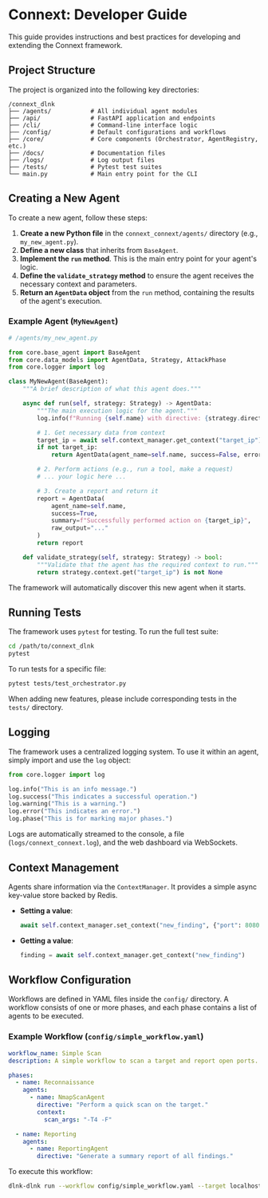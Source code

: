 # Connext: Developer Guide

This guide provides instructions and best practices for developing and extending the Connext framework.

## Project Structure

The project is organized into the following key directories:

```
/connext_dlnk
├── /agents/           # All individual agent modules
├── /api/              # FastAPI application and endpoints
├── /cli/              # Command-line interface logic
├── /config/           # Default configurations and workflows
├── /core/             # Core components (Orchestrator, AgentRegistry, etc.)
├── /docs/             # Documentation files
├── /logs/             # Log output files
├── /tests/            # Pytest test suites
└── main.py            # Main entry point for the CLI
```

## Creating a New Agent

To create a new agent, follow these steps:

1.  **Create a new Python file** in the `connext_connext/agents/` directory (e.g., `my_new_agent.py`).
2.  **Define a new class** that inherits from `BaseAgent`.
3.  **Implement the `run` method**. This is the main entry point for your agent's logic.
4.  **Define the `validate_strategy` method** to ensure the agent receives the necessary context and parameters.
5.  **Return an `AgentData` object** from the `run` method, containing the results of the agent's execution.

### Example Agent (`MyNewAgent`)

```python
# /agents/my_new_agent.py

from core.base_agent import BaseAgent
from core.data_models import AgentData, Strategy, AttackPhase
from core.logger import log

class MyNewAgent(BaseAgent):
    """A brief description of what this agent does."""

    async def run(self, strategy: Strategy) -> AgentData:
        """The main execution logic for the agent."""
        log.info(f"Running {self.name} with directive: {strategy.directive}")

        # 1. Get necessary data from context
        target_ip = await self.context_manager.get_context("target_ip")
        if not target_ip:
            return AgentData(agent_name=self.name, success=False, errors=["Target IP not found in context."])

        # 2. Perform actions (e.g., run a tool, make a request)
        # ... your logic here ...

        # 3. Create a report and return it
        report = AgentData(
            agent_name=self.name,
            success=True,
            summary=f"Successfully performed action on {target_ip}",
            raw_output="..."
        )
        return report

    def validate_strategy(self, strategy: Strategy) -> bool:
        """Validate that the agent has the required context to run."""
        return strategy.context.get("target_ip") is not None
```

The framework will automatically discover this new agent when it starts.

## Running Tests

The framework uses `pytest` for testing. To run the full test suite:

```bash
cd /path/to/connext_dlnk
pytest
```

To run tests for a specific file:

```bash
pytest tests/test_orchestrator.py
```

When adding new features, please include corresponding tests in the `tests/` directory.

## Logging

The framework uses a centralized logging system. To use it within an agent, simply import and use the `log` object:

```python
from core.logger import log

log.info("This is an info message.")
log.success("This indicates a successful operation.")
log.warning("This is a warning.")
log.error("This indicates an error.")
log.phase("This is for marking major phases.")
```

Logs are automatically streamed to the console, a file (`logs/connext_connext.log`), and the web dashboard via WebSockets.

## Context Management

Agents share information via the `ContextManager`. It provides a simple async key-value store backed by Redis.

*   **Setting a value**:
    ```python
    await self.context_manager.set_context("new_finding", {"port": 8080, "service": "http"})
    ```

*   **Getting a value**:
    ```python
    finding = await self.context_manager.get_context("new_finding")
    ```

## Workflow Configuration

Workflows are defined in YAML files inside the `config/` directory. A workflow consists of one or more phases, and each phase contains a list of agents to be executed.

### Example Workflow (`config/simple_workflow.yaml`)

```yaml
workflow_name: Simple Scan
description: A simple workflow to scan a target and report open ports.

phases:
  - name: Reconnaissance
    agents:
      - name: NmapScanAgent
        directive: "Perform a quick scan on the target."
        context:
          scan_args: "-T4 -F"

  - name: Reporting
    agents:
      - name: ReportingAgent
        directive: "Generate a summary report of all findings."
```

To execute this workflow:

```bash
dlnk-dlnk run --workflow config/simple_workflow.yaml --target localhost:8000
```

